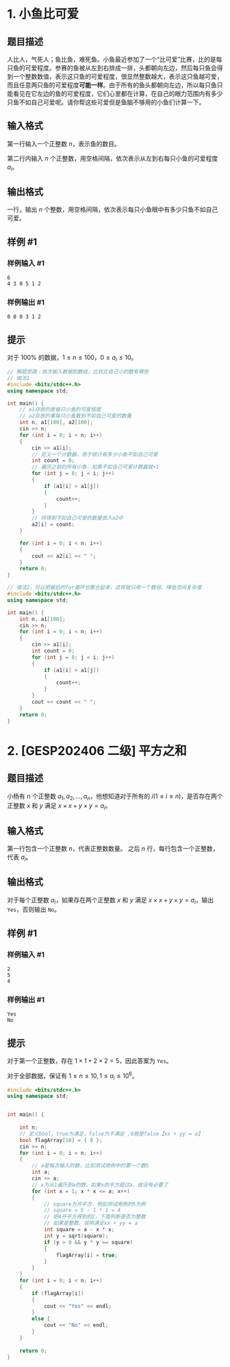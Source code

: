 # 1. 小鱼比可爱

## 题目描述

人比人，气死人；鱼比鱼，难死鱼。小鱼最近参加了一个“比可爱”比赛，比的是每只鱼的可爱程度。参赛的鱼被从左到右排成一排，头都朝向左边，然后每只鱼会得到一个整数数值，表示这只鱼的可爱程度，很显然整数越大，表示这只鱼越可爱，而且任意两只鱼的可爱程度**可能一样**。由于所有的鱼头都朝向左边，所以每只鱼只能看见在它左边的鱼的可爱程度，它们心里都在计算，在自己的眼力范围内有多少只鱼不如自己可爱呢。请你帮这些可爱但是鱼脑不够用的小鱼们计算一下。

## 输入格式

第一行输入一个正整数 $n$，表示鱼的数目。

第二行内输入 $n$ 个正整数，用空格间隔，依次表示从左到右每只小鱼的可爱程度 $a_i$。

## 输出格式

一行，输出 $n$ 个整数，用空格间隔，依次表示每只小鱼眼中有多少只鱼不如自己可爱。

## 样例 #1

### 样例输入 #1

```
6
4 3 0 5 1 2
```

### 样例输出 #1

```
0 0 0 3 1 2
```

## 提示

对于 $100\%$ 的数据，$1 \leq n\leq 100$，$0 \leq a_i \leq 10$。



```C++
// 解题思路：依次输入数据到数组，比较比自己小的数有哪些
// 做法1
#include <bits/stdc++.h>
using namespace std;

int main() {
    // a1存放的是每只小鱼的可爱程度
    // a2存放的事每只小鱼看到不如自己可爱的数量
    int n, a1[100], a2[100];
    cin >> n;
    for (int i = 0; i < n; i++)
    {
        cin >> a1[i];
        // 定义一个计数器，用于统计有多少小鱼不如自己可爱
        int count = 0;
        // 遍历之前的所有小鱼，如果不如自己可爱计数器就+1
        for (int j = 0; j < i; j++)
        {
            if (a1[i] > a1[j])
            {
                count++;
            }
        }
        // 将得到不如自己可爱的数量放入a2中
        a2[i] = count;
    }

    for (int i = 0; i < n; i++)
    {
        cout << a2[i] << " ";
    }
    return 0;
}

```

```C++
// 做法2，可以把最后的for循环也整合起来，这样就只用一个数组，降低空间复杂度
#include <bits/stdc++.h>
using namespace std;

int main() {
    int n, a1[100];
    cin >> n;
    for (int i = 0; i < n; i++)
    {
        cin >> a1[i];
        int count = 0;
        for (int j = 0; j < i; j++)
        {
            if (a1[i] > a1[j])
            {
                count++;
            }
        }
        cout << count << " ";
    }
    return 0;
}

```





# 2. [GESP202406 二级] 平方之和

## 题目描述

小杨有 $n$ 个正整数 $a_1,a_2,\dots,a_n$，他想知道对于所有的 $i (1\le i\le n)$，是否存在两个正整数 $x$ 和 $y$ 满足 $x\times x+y \times y=a_i$。

## 输入格式

第一行包含一个正整数 $n$，代表正整数数量。
之后 $n$ 行，每行包含一个正整数，代表 $a_i$。

## 输出格式

对于每个正整数 $a_i$，如果存在两个正整数 $x$ 和 $y$ 满足 $x\times x+y \times y=a_i$，输出 `Yes`，否则输出 `No`。

## 样例 #1

### 样例输入 #1

```
2
5
4
```

### 样例输出 #1

```
Yes
No
```

## 提示

对于第一个正整数，存在 $1\times 1+2 \times 2=5$，因此答案为 `Yes`。

对于全部数据，保证有 $1 \le n \le 10,1 \le a_i \le 10^6$。



```c++
#include <bits/stdc++.h>
using namespace std;


int main() {
    
    int n;
    // 定义bool，true为满足，false为不满足 ,0就是false【xx + yy = a】
    bool flagArray[10] = { 0 };
    cin >> n;
    for (int i = 0; i < n; i++)
    {
        // a是每次输入的数，比如测试用例中的第一个数5
        int a;  
        cin >> a;
        // x为从1遍历到a的数，如果x的平方超过a，就没有必要了
        for (int x = 1; x * x <= a; x++)
        {
            // square为开平方，例如测试用例的5为例
            // square = 5 - 1 * 1 = 4
            // 把4开平方得到的2，下面判断是否为整数
            // 如果是整数，说明满足xx + yy = a
            int square = a - x * x;
            int y = sqrt(square);
            if (y > 0 && y * y == square)
            {
                flagArray[i] = true;
            }
        }
    }
    for (int i = 0; i < n; i++)
    {
        if (flagArray[i])
        {
            cout << "Yes" << endl;
        }
        else {
            cout << "No" << endl;
        }
    }
    
    return 0;
}

```

